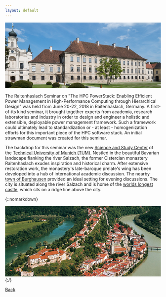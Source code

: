 ```yaml
---
layout: default
---
```


![](images/venue.jpg)

The Raitenhaslach Seminar on "The HPC PowerStack: Enabling Efficient Power Management in High-Performance Computing through Hierarchical Design" was held from June 20-22, 2018 in Raitenhaslach, Germany. A first-of-its kind seminar, it brought together experts from academia, research laboratories and industry in order to design and engineer a holistic and extensible, deployable power management framework. Such a framework could ultimately lead to standardization or - at least - homogenization efforts for this important piece of the HPC software stack. An initial strawman document was created for this seminar.


The backdrop for this seminar was the new <a href="https://www.raitenhaslach.tum.de/en/home/">Science and Study Center</a> of the <a href="https://www.tum.de/nc/en/homepage/">Technical University of Munich (TUM)</a>.
Nestled in the beautiful Bavarian landscape flanking the river Salzach, the former Cistercian monastery Raitenhaslach exudes inspiration and historical charm. After extensive restoration work, the monastery's late-baroque prelate's wing has been developed into a hub of international academic discussion. The nearby <a href="https://www.burghausen.de/">town of Burghausen</a> provided an ideal setting for evening discussions. The city is situated along the river Salzach and is home of the <a href="http://www.burg-burghausen.de/englisch/castle/bedeut.htm">worlds longest castle</a>, which sits on a ridge line above the city.

{::nomarkdown}
<center>
<img src="images/burghausen.jpg">
</center>
{:/}


[Back](./)
